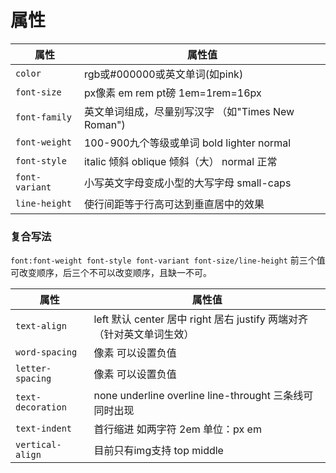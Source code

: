 # 属性
| 属性           | 属性值                                             |
| -------------- | -------------------------------------------------- |
| `color`        | rgb或#000000或英文单词(如pink)                     |
| `font-size`    | px像素 em rem pt磅 1em=1rem=16px                   |
| `font-family`  | 英文单词组成，尽量别写汉字  （如"Times New Roman") |
| `font-weight`  | 100-900九个等级或单词 bold lighter normal          |
| `font-style`   | italic 倾斜 oblique 倾斜（大） normal 正常         |
| `font-variant` | 小写英文字母变成小型的大写字母 small-caps          |
| `line-height`  | 使行间距等于行高可达到垂直居中的效果                   |

### 复合写法
`font:font-weight font-style font-variant font-size/line-height`
前三个值可改变顺序，后三个不可以改变顺序，且缺一不可。

| 属性              | 属性值                                                                |
| ----------------- | --------------------------------------------------------------------- |
| `text-align`      | left 默认 center 居中 right 居右 justify 两端对齐（针对英文单词生效） |
| `word-spacing`    | 像素 可以设置负值                                                     |
| `letter-spacing`  | 像素 可以设置负值                                                     |
| `text-decoration` | none underline overline line-throught 三条线可同时出现                |
| `text-indent`     | 首行缩进 如两字符 2em 单位：px em                                     |
| `vertical-align`  | 目前只有img支持 top middle                                                                      